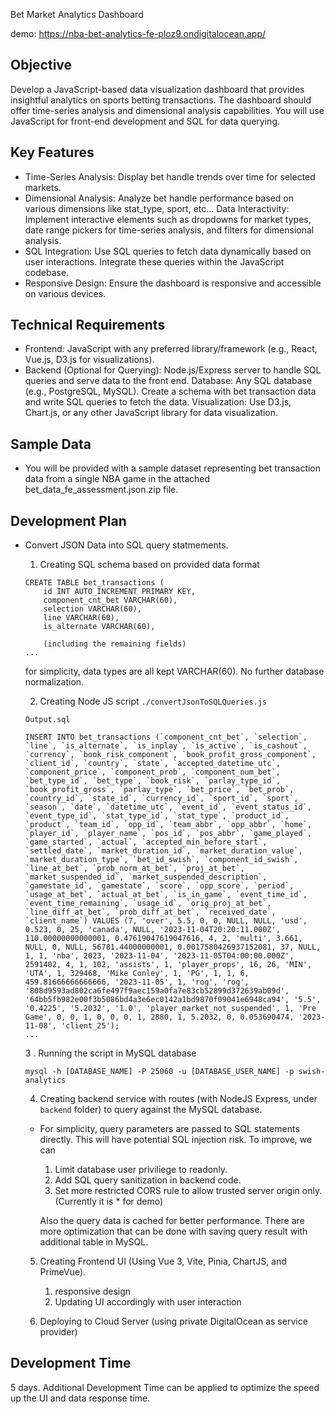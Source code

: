 Bet Market Analytics Dashboard

demo: https://nba-bet-analytics-fe-ploz9.ondigitalocean.app/

## Objective

Develop a JavaScript-based data visualization dashboard that provides insightful analytics on sports betting transactions. The dashboard should offer time-series analysis and dimensional analysis capabilities. You will use JavaScript for front-end development and SQL for data querying.

## Key Features

- Time-Series Analysis: Display bet handle trends over time for selected markets.
- Dimensional Analysis: Analyze bet handle performance based on various dimensions like stat_type, sport, etc...
  Data Interactivity: Implement interactive elements such as dropdowns for market types, date range pickers for time-series analysis, and filters for dimensional analysis.
- SQL Integration: Use SQL queries to fetch data dynamically based on user interactions. Integrate these queries within the JavaScript codebase.
- Responsive Design: Ensure the dashboard is responsive and accessible on various devices.

## Technical Requirements

- Frontend: JavaScript with any preferred library/framework (e.g., React, Vue.js, D3.js for visualizations).
- Backend (Optional for Querying): Node.js/Express server to handle SQL queries and serve data to the front end.
  Database: Any SQL database (e.g., PostgreSQL, MySQL). Create a schema with bet transaction data and write SQL queries to fetch the data.
  Visualization: Use D3.js, Chart.js, or any other JavaScript library for data visualization.

## Sample Data

- You will be provided with a sample dataset representing bet transaction data from a single NBA game in the attached bet_data_fe_assessment.json.zip file.

## Development Plan

- Convert JSON Data into SQL query statmements.

  1. Creating SQL schema based on provided data format

  ```
  CREATE TABLE bet_transactions (
      id INT AUTO_INCREMENT PRIMARY KEY,
      component_cnt_bet VARCHAR(60),
      selection VARCHAR(60),
      line VARCHAR(60),
      is_alternate VARCHAR(60),

      (including the remaining fields)
  ...
  ```

  for simplicity, data types are all kept VARCHAR(60). No further database normalization.

  2. Creating Node JS script `./convertJsonToSQLQueries.js`

  `Output.sql`

  ```
  INSERT INTO bet_transactions (`component_cnt_bet`, `selection`, `line`, `is_alternate`, `is_inplay`, `is_active`, `is_cashout`, `currency`, `book_risk_component`, `book_profit_gross_component`, `client_id`, `country`, `state`, `accepted_datetime_utc`, `component_price`, `component_prob`, `component_num_bet`, `bet_type_id`, `bet_type`, `book_risk`, `parlay_type_id`, `book_profit_gross`, `parlay_type`, `bet_price`, `bet_prob`, `country_id`, `state_id`, `currency_id`, `sport_id`, `sport`, `season`, `date`, `datetime_utc`, `event_id`, `event_status_id`, `event_type_id`, `stat_type_id`, `stat_type`, `product_id`, `product`, `team_id`, `opp_id`, `team_abbr`, `opp_abbr`, `home`, `player_id`, `player_name`, `pos_id`, `pos_abbr`, `game_played`, `game_started`, `actual`, `accepted_min_before_start`, `settled_date`, `market_duration_id`, `market_duration_value`, `market_duration_type`, `bet_id_swish`, `component_id_swish`, `line_at_bet`, `prob_norm_at_bet`, `proj_at_bet`, `market_suspended_id`, `market_suspended_description`, `gamestate_id`, `gamestate`, `score`, `opp_score`, `period`, `usage_at_bet`, `actual_at_bet`, `is_in_game`, `event_time_id`, `event_time_remaining`, `usage_id`, `orig_proj_at_bet`, `line_diff_at_bet`, `prob_diff_at_bet`, `received_date`, `client_name`) VALUES (7, 'over', 5.5, 0, 0, NULL, NULL, 'usd', 0.523, 0, 25, 'canada', NULL, '2023-11-04T20:20:11.000Z', 110.00000000000001, 0.47619047619047616, 4, 2, 'multi', 3.661, NULL, 0, NULL, 56781.44000000001, 0.0017580426937152081, 37, NULL, 1, 1, 'nba', 2023, '2023-11-04', '2023-11-05T04:00:00.000Z', 2591402, 4, 1, 102, 'assists', 1, 'player_props', 16, 26, 'MIN', 'UTA', 1, 329468, 'Mike Conley', 1, 'PG', 1, 1, 6, 459.81666666666666, '2023-11-05', 1, 'rog', 'rog', '808d9593ad802ca6fe497f9aec159a0fa7e83cb52899d372639ab09d', '64bb5fb982e00f3b5086bd4a3e6ec0142a1bd9870f09041e6948ca94', '5.5', '0.4225', '5.2032', '1.0', 'player_market_not_suspended', 1, 'Pre Game', 0, 0, 1, 0, 0, 0, 1, 2880, 1, 5.2032, 0, 0.053690474, '2023-11-08', 'client_25');
  ...

  ```

  3 . Running the script in MySQL database

  ```
  mysql -h [DATABASE_NAME] -P 25060 -u [DATABASE_USER_NAME] -p swish-analytics
  ```

  4. Creating backend service with routes (with NodeJS Express, under `backend` folder) to query against the MySQL database.

  - For simplicity, query parameters are passed to SQL statements directly. This will have potential SQL injection risk. To improve, we can

    1. Limit database user priviliege to readonly.
    2. Add SQL query sanitization in backend code.
    3. Set more restricted CORS rule to allow trusted server origin only. (Currently it is \* for demo)

    Also the query data is cached for better performance. There are more optimization that can be done with saving query result with additional table in MySQL.

  5. Creating Frontend UI (Using Vue 3, Vite, Pinia, ChartJS, and PrimeVue).

     1. responsive design
     2. Updating UI accordingly with user interaction

  6. Deploying to Cloud Server (using private DigitalOcean as service provider)

## Development Time

5 days. Additional Development Time can be applied to optimize the speed up the UI and data response time.

